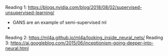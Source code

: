 Reading 1: https://blogs.nvidia.com/blog/2018/08/02/supervised-unsupervised-learning/
- GANS are an example of semi-supervised ml
- 
Reading 2: https://ml4a.github.io/ml4a/looking_inside_neural_nets/
Reading 3: https://ai.googleblog.com/2015/06/inceptionism-going-deeper-into-neural.html